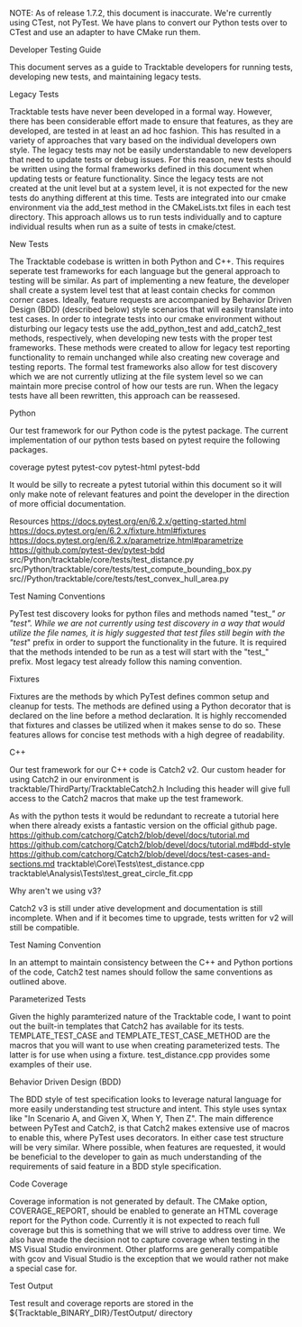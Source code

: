 NOTE: As of release 1.7.2, this document is inaccurate.  We're
currently using CTest, not PyTest.  We have plans to convert our
Python tests over to CTest and use an adapter to have CMake run
them.

Developer Testing Guide

This document serves as a guide to Tracktable developers for running tests, developing new tests, and maintaining legacy tests.

Legacy Tests

Tracktable tests have never been developed in a formal way.
However, there has been considerable effort made to ensure that features, as they are developed, are tested in at least an ad hoc fashion.
This has resulted in a variety of approaches that vary based on the individual developers own style.
The legacy tests may not be easily understandable to new developers that need to update tests or debug issues.
For this reason, new tests should be written using the formal frameworks defined in this document when updating tests or feature functionality.
Since the legacy tests are not created at the unit level but at a system level, it is not expected for the new tests do anything different at this time.
Tests are integrated into our cmake environment via the add_test method in the CMakeLists.txt files in each test directory.
This approach allows us to run tests individually and to capture individual results when run as a suite of tests in cmake/ctest.

New Tests

The Tracktable codebase is written in both Python and C++.
This requires seperate test frameworks for each language but the general approach to testing will be similar.
As part of implementing a new feature, the developer shall create a system level test that at least contain checks for common corner cases.
Ideally, feature requests are accompanied by Behavior Driven Design (BDD) (described below) style scenarios that will easily translate into test cases.
In order to integrate tests into our cmake environment without disturbing our legacy tests use the add_python_test and add_catch2_test methods, respectively, when developing new tests with the proper test frameworks.
These methods were created to allow for legacy test reporting functionality to remain unchanged while also creating new coverage and testing reports.
The formal test frameworks also allow for test discovery which we are not currently utlizing at the file system level so we can maintain more precise control of how our tests are run.
When the legacy tests have all been rewritten, this approach can be reassesed.

Python

Our test framework for our Python code is the pytest package.
The current implementation of our python tests based on pytest require the following packages.

coverage
pytest
pytest-cov
pytest-html
pytest-bdd

It would be silly to recreate a pytest tutorial within this document so it will only make note of relevant features and point the developer in the direction of more official documentation.

Resources
https://docs.pytest.org/en/6.2.x/getting-started.html
https://docs.pytest.org/en/6.2.x/fixture.html#fixtures
https://docs.pytest.org/en/6.2.x/parametrize.html#parametrize
https://github.com/pytest-dev/pytest-bdd
src/Python/tracktable/core/tests/test_distance.py
src/Python/tracktable/core/tests/test_compute_bounding_box.py
src//Python/tracktable/core/tests/test_convex_hull_area.py


Test Naming Conventions

PyTest test discovery looks for python files and methods named "test_*" or "*_test". While we are not currently using test discovery in a way that would utilize the file names, it is higly suggested that test files still begin with the "test_" prefix in order to support the functionality in the future.
It is required that the methods intended to be run as a test will start with the "test_" prefix.
Most legacy test already follow this naming convention.

Fixtures

Fixtures are the methods by which PyTest defines common setup and cleanup for tests.
The methods are defined using a Python decorator that is declared on the line before a method declaration.
It is highly reccomended that fixtures and classes be utilized when it makes sense to do so.
These features allows for concise test methods with a high degree of readability.

C++

Our test framework for our C++ code is Catch2 v2.
Our custom header for using Catch2 in our environment is tracktable/ThirdParty/TracktableCatch2.h
Including this header will give full access to the Catch2 macros that make up the test framework.

As with the python tests it would be redundant to recreate a tutorial here when there already exists a fantastic version on the official github page.
https://github.com/catchorg/Catch2/blob/devel/docs/tutorial.md
https://github.com/catchorg/Catch2/blob/devel/docs/tutorial.md#bdd-style
https://github.com/catchorg/Catch2/blob/devel/docs/test-cases-and-sections.md
tracktable\Core\Tests\test_distance.cpp
tracktable\Analysis\Tests\test_great_circle_fit.cpp

Why aren't we using v3?

Catch2 v3 is still under ative development and documentation is still incomplete.
When and if it becomes time to upgrade, tests written for v2 will still be compatible.

Test Naming Convention

In an attempt to maintain consistency between the C++ and Python portions of the code, Catch2 test names should follow the same conventions as outlined above.

Parameterized Tests

Given the highly paramterized nature of the Tracktable code, I want to point out the built-in templates that Catch2 has available for its tests.
TEMPLATE_TEST_CASE and TEMPLATE_TEST_CASE_METHOD are the macros that you will want to use when creating parameterized tests.
The latter is for use when using a fixture.
test_distance.cpp provides some examples of their use.

Behavior Driven Design (BDD)

The BDD style of test specification looks to leverage natural language for more easily understanding test structure and intent.
This style uses syntax like "In Scenario A, and Given X, When Y, Then Z".
The main difference between PyTest and Catch2, is that Catch2 makes extensive use of macros to enable this, where PyTest uses decorators.
In either case test structure will be very similar.
Where possible, when features are requested, it would be beneficial to the developer to gain as much understanding of the requirements of said feature in a BDD style specification.

Code Coverage

Coverage information is not generated by default.
The CMake option, COVERAGE_REPORT, should be enabled to generate an HTML coverage report for the Python code.
Currently it is not expected to reach full coverage but this is something that we will strive to address over time.
We also have made the decision not to capture coverage when testing in the MS Visual Studio environment.
Other platforms are generally compatible with gcov and Visual Studio is the exception that we would rather not make a special case for.

Test Output

Test result and coverage reports are stored in the ${Tracktable_BINARY_DIR}/TestOutput/ directory